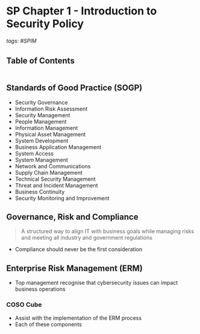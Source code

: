 # SP Chapter 1 - Introduction to Security Policy

###### tags: #SPIM 

## Table of Contents
```toc
```

## Standards of Good Practice (SOGP)
- Security Governance
- Information Risk Assessment
- Security Management
- People Management
- Information Management
- Physical Asset Management
- System Development
- Business Application Management
- System Access
- System Management
- Network and Communications
- Supply Chain Management
- Technical Security Management
- Threat and Incident Management
- Business Continuity
- Security Monitoring and Improvement

## Governance, Risk and Compliance
> A structured way to align IT with business goals while managing risks and meeting all industry and government regulations
- Compliance should never be the first consideration

## Enterprise Risk Management (ERM) 
- Top management recognise that cybersecurity issues can impact business operations

### COSO Cube
- Assist with the implementation of the ERM process
- Each of these components 